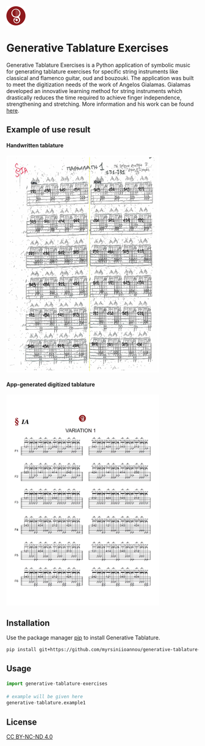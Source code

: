<img src="/img/guitartecnicalogo.png" alt="Guitar Tecnica Logo" title="Guitar Tecnica Logo" style="display: inline-block; margin: 0 auto; max-width: 50px">

# Generative Tablature Exercises

Generative Tablature Exercises is a Python application of symbolic music for generating tablature exercises for specific string instruments like classical and flamenco guitar, oud and bouzouki. The application was built to meet the digitization needs of the work of Angelos Gialamas. Gialamas developed an innovative learning method for string instruments which drastically reduces the time required to achieve finger independence, strengthening and stretching. More information and his work can be found [here](https://guitartecnica.com/). 


## Example of use result
#### Handwritten tablature
<img src="/img/handwrittenExampleTablature.jpg" alt="Handwritten Example" title="Handwritten Example" style="display: inline-block; margin: 0 auto; max-width: 400px">


#### App-generated digitized tablature
<img src="/img/digitizedTablature.jpg" alt="Digitized Tablature" title="Digitized Tablature" style="display: inline-block; margin: 0 auto; max-width: 400px">


## Installation

Use the package manager [pip](https://pip.pypa.io/en/stable/) to install Generative Tablature.

```bash
pip install git+https://github.com/myrsiniioannou/generative-tablature-exercises
```

## Usage

```python
import generative-tablature-exercises

# example will be given here
generative-tablature.example1

```


## License

[CC BY-NC-ND 4.0](https://creativecommons.org/licenses/by-nc-nd/4.0/)